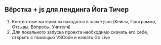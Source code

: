 ## Вёрстка + js для лендинга Йога Тичер

1. Контентные материалы находятся в папке json (Кейсы, Программа, Отзывы, Вопросы, Учителя)
2. Для локального запуска проекта необходимо скачать его себе, открыть с помощью VSCode и нажать Go Live

